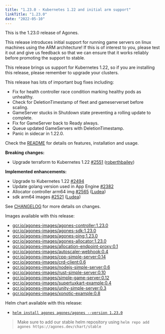 ```yaml
---
title: "1.23.0 - Kubernetes 1.22 and initial arm support"
linkTitle: "1.23.0"
date: "2022-05-10"
---
```


This is the 1.23.0 release of Agones.

This release introduces initial support for running game servers on linux machines using the ARM architecture! If this is of interest to you, please test it out and give us feedback so that we can ensure that it works reliably before promoting the support to stable.

This release brings us support for Kubernetes 1.22, so if you are installing this release, please remember to upgrade your clusters.

This release has lots of important bug fixes including:

* Fix for health controller race condition marking healthy pods as unhealthy.
* Check for DeletionTimestamp of fleet and gameserverset before scaling.
* GameServer stucks in Shutdown state preventing a rolling update to complete.
* Fix for GameServer back to Ready always.
* Queue updated GameServers with DeletionTimestamp.
* Panic in sidecar in 1.22.0.

Check the <a href="https://github.com/googleforgames/agones/tree/release-1.23.0" data-proofer-ignore>README</a> for details on features, installation and usage.

**Breaking changes:**

- Upgrade terraform to Kubernetes 1.22 [\#2551](https://github.com/googleforgames/agones/pull/2551) ([roberthbailey](https://github.com/roberthbailey))

**Implemented enhancements:**

- Upgrade to Kubernetes 1.22 [\#2494](https://github.com/googleforgames/agones/issues/2494)
- Update golang version used in App Engine  [\#2382](https://github.com/googleforgames/agones/issues/2382)
- Allocator controller arm64 img [\#2565](https://github.com/googleforgames/agones/pull/2565) ([Ludea](https://github.com/Ludea))
- sdk arm64 images [\#2521](https://github.com/googleforgames/agones/pull/2521) ([Ludea](https://github.com/Ludea))

See <a href="https://github.com/googleforgames/agones/blob/release-1.23.0/CHANGELOG.md" data-proofer-ignore>CHANGELOG</a> for more details on changes.

Images available with this release:

- [gcr.io/agones-images/agones-controller:1.23.0](https://gcr.io/agones-images/agones-controller:1.23.0)
- [gcr.io/agones-images/agones-sdk:1.23.0](https://gcr.io/agones-images/agones-sdk:1.23.0)
- [gcr.io/agones-images/agones-ping:1.23.0](https://gcr.io/agones-images/agones-ping:1.23.0)
- [gcr.io/agones-images/agones-allocator:1.23.0](https://gcr.io/agones-images/agones-allocator:1.23.0)
- [gcr.io/agones-images/allocation-endpoint-proxy:0.1](https://gcr.io/agones-images/allocation-endpoint-proxy:0.1)
- [gcr.io/agones-images/autoscaler-webhook:0.4](https://gcr.io/agones-images/autoscaler-webhook:0.4)
- [gcr.io/agones-images/cpp-simple-server:0.14](https://gcr.io/agones-images/cpp-simple-server:0.14)
- [gcr.io/agones-images/crd-client:0.6](https://gcr.io/agones-images/crd-client:0.6)
- [gcr.io/agones-images/nodejs-simple-server:0.6](https://gcr.io/agones-images/nodejs-simple-server:0.6)
- [gcr.io/agones-images/rust-simple-server:0.10](https://gcr.io/agones-images/rust-simple-server:0.10)
- [gcr.io/agones-images/simple-game-server:0.12](https://gcr.io/agones-images/simple-game-server:0.12)
- [gcr.io/agones-images/supertuxkart-example:0.4](https://gcr.io/agones-images/supertuxkart-example:0.4)
- [gcr.io/agones-images/unity-simple-server:0.3](https://gcr.io/agones-images/unity-simple-server:0.3)
- [gcr.io/agones-images/xonotic-example:0.8](https://gcr.io/agones-images/xonotic-example:0.8)

Helm chart available with this release:

- <a href="https://agones.dev/chart/stable/agones-1.23.0.tgz" data-proofer-ignore>
  <code>helm install agones agones/agones --version 1.23.0</code></a>

> Make sure to add our stable helm repository using `helm repo add agones https://agones.dev/chart/stable`